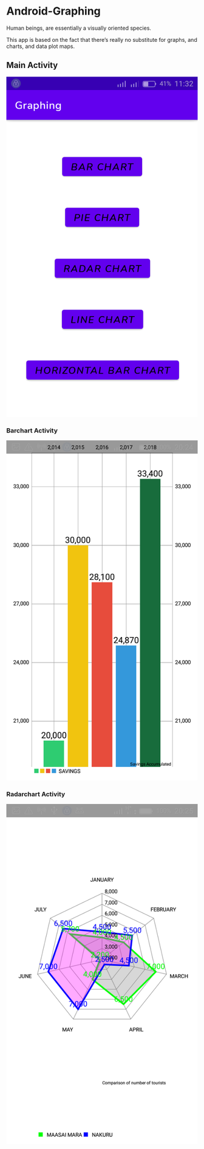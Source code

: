 # Android-Graphing

Human beings, are essentially a visually oriented species.

This app is based on the fact that there’s really no substitute for graphs, and charts, and data plot maps.

## Main Activity

![sample](https://github.com/gichukipaul/Android-Graphing/blob/master/app/src/main/res/raw/screenshot.png "MainActivity")

### Barchart Activity

![barchart](https://github.com/gichukipaul/Android-Graphing/blob/master/BarChart.png "Barchart")


### Radarchart Activity

![radarchart](https://github.com/gichukipaul/Android-Graphing/blob/master/RadarChart.png "radarchart")

